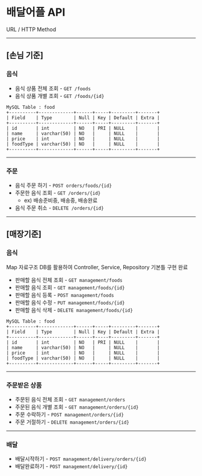 # 배달어플 API

URL / HTTP Method


---
## [손님 기준]
### 음식
- 음식 상품 전체 조회 - `GET /foods`
- 음식 상품 개별 조회 - `GET /foods/{id}`
```
MySQL Table : food
+----------+-------------+------+-----+---------+-------+
| Field    | Type        | Null | Key | Default | Extra |
+----------+-------------+------+-----+---------+-------+
| id       | int         | NO   | PRI | NULL    |       |
| name     | varchar(50) | NO   |     | NULL    |       |
| price    | int         | NO   |     | NULL    |       |
| foodType | varchar(50) | NO   |     | NULL    |       |
+----------+-------------+------+-----+---------+-------+
```


---
### 주문
- 음식 주문 하기 - `POST orders/foods/{id}`
- 주문한 음식 조회 - `GET /orders/{id}`
  - ex) 배송준비중, 배송중, 배송완료
- 음식 주문 취소 - `DELETE /orders/{id}`


---
## [매장기준]
### 음식
Map 자료구조 DB를 활용하여 Controller, Service, Repository 기본틀 구현 완료
- 판매할 음식 전체 조회 - `GET management/foods`
- 판매할 음식 조회 - `GET management/foods/{id}`
- 판매할 음식 등록 - `POST management/foods`
- 판매할 음식 수정 - `PUT management/foods/{id}`
- 판매할 음식 삭제 - `DELETE management/foods/{id}`

```
MySQL Table : food
+----------+-------------+------+-----+---------+-------+
| Field    | Type        | Null | Key | Default | Extra |
+----------+-------------+------+-----+---------+-------+
| id       | int         | NO   | PRI | NULL    |       |
| name     | varchar(50) | NO   |     | NULL    |       |
| price    | int         | NO   |     | NULL    |       |
| foodType | varchar(50) | NO   |     | NULL    |       |
+----------+-------------+------+-----+---------+-------+
```

---
### 주문받은 상품
- 주문된 음식 전체 조회 - `GET management/orders`
- 주문된 음식 개별 조회 - `GET management/orders/{id}`
- 주문 수락하기 - `POST management/orders/{id}`
- 주문 거절하기 - `DELETE management/orders/{id}`

---
### 배달
- 배달시작하기 - `POST management/delivery/orders/{id}`
- 배달완료하기 - `POST management/delivery/{id}`